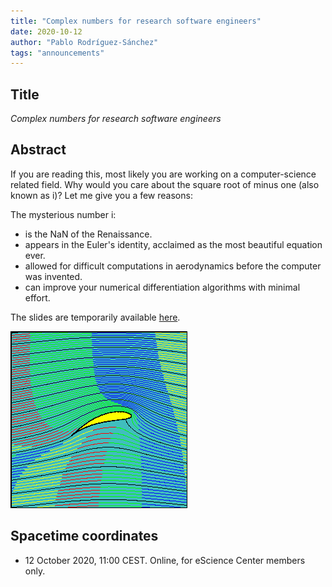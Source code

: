 ```yaml
---
title: "Complex numbers for research software engineers"
date: 2020-10-12
author: "Pablo Rodríguez-Sánchez"
tags: "announcements"
---
```


## Title
_Complex numbers for research software engineers_

##  Abstract
If you are reading this, most likely you are working on a computer-science related field.
Why would you care about the square root of minus one (also known as i)? Let me give you a few reasons:

The mysterious number i:

* is the NaN of the Renaissance.
* appears in the Euler's identity, acclaimed as the most beautiful equation ever.
* allowed for difficult computations in aerodynamics before the computer was invented.
* can improve your numerical differentiation algorithms with minimal effort.

The slides are temporarily available [here](https://www.dropbox.com/s/18dmbov56d5vfm2/Complex%20numbers.pptx?dl=0).

![](/assets/wing.gif)

## Spacetime coordinates
* 12 October 2020, 11:00 CEST. Online, for eScience Center members only.